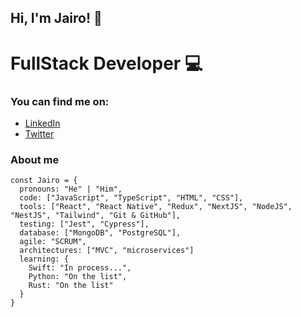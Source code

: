 ## Hi, I'm Jairo! 👋

# FullStack Developer 💻

### You can find me on:
- [LinkedIn](https://www.linkedin.com/in/jairotoronovellis/)
- [Twitter](https://twitter.com/JairojairtoroN)

### About me
```
const Jairo = {
  pronouns: "He" | "Him",
  code: ["JavaScript", "TypeScript", "HTML", "CSS"],
  tools: ["React", "React Native", "Redux", "NextJS", "NodeJS", "NestJS", "Tailwind", "Git & GitHub"],
  testing: ["Jest", "Cypress"],
  database: ["MongoDB", "PostgreSQL"],
  agile: "SCRUM",
  architectures: ["MVC", "microservices"]
  learning: {
    Swift: "In process...",
    Python: "On the list",
    Rust: "On the list"
  }
}
```
